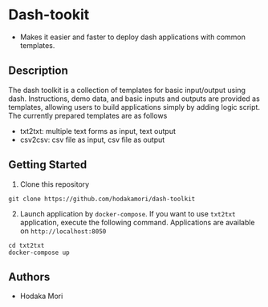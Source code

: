 # Dash-tookit

- Makes it easier and faster to deploy dash applications with common templates.

## Description

The dash toolkit is a collection of templates for basic input/output using dash.
Instructions, demo data, and basic inputs and outputs are provided as templates,
allowing users to build applications simply by adding logic script.
The currently prepared templates are as follows

* txt2txt: multiple text forms as input, text output
* csv2csv: csv file as input, csv file as output


## Getting Started

1. Clone this repository

```
git clone https://github.com/hodakamori/dash-toolkit
```

2. Launch application by ``docker-compose``. If you want to use ``txt2txt`` application, execute the following command. Applications are available on ``http://localhost:8050``

```
cd txt2txt
docker-compose up
```


## Authors

- Hodaka Mori
